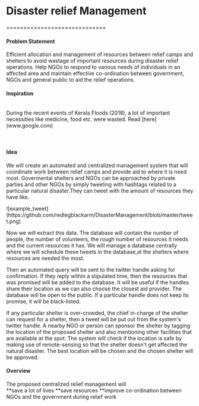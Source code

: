 # Disaster relief Management
=============================

#### Problem Statement

Efficient allocation and management of resources between relief camps and shelters to avoid wastage of important resources during disaster relief operations.
Help NGOs to respond to various needs of individuals in an affected area and maintain effective co-ordination between government, NGOs and general public to aid the relief operations.
<h4><b>Inspiration</b></h4><br/>
During the recent events of Kerala Floods (2018), a lot of important necessities like medicine, food etc.
were wasted. Read [here](www.google.com)<br/>
<br/><br/>
<h4><b>Idea</b></h4><p>We will create an automated and centralized management system that will coordinate work between relief camps and provide aid to where it is need most. Govermental shelters and NGOs can be approached by private parties and other NGOs by simply tweeting with hashtags related to a particular natural disaster.They can tweet with the amount of resources they have like.</p>    
![example_tweet](https://github.com/redlegblackarm/DisasterManagement/blob/master/tweet.png)
<p>Now we will extract this data. The database will contain the number of people, the number of volunteers, the rough number of resources it needs and the current resources it has. We will manage a database centrally where we will schedule these tweets in the database,at the shelters where resources are needed the most.</p><p>Then an automated query will be sent to the twitter handle asking for confirmation. 
If they reply within a stipulated time, then the resources that was promised will be added to the database. It will be useful if the handles share their location as we can also choose the closest aid provider. The database will be open to the public. If a particular handle does not keep its promise, it will be black-listed.</p><p>If any particular shelter is over-crowded, the chief in-charge of the shelter can request for a shelter, then a tweet will be put out from the system's twitter handle. A nearby NGO or person can sponsor the shelter by tagging the location of the proposed shelter and also mentioning other facilities that are available at the spot. The system will check if the location is safe by making use of remote-sensing so that the shelter doesn't get affected the natural disaster. The best location will be chosen and the chosen shelter will be approved.</p>
<h4><b>Overview</b></h4>The proposed centralized relief management will <br/>
	**save a lot of lives 
	**save resources 
	**improve co-ordination between NGOs and the government during relief work
	

